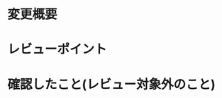 <!--
コメントアウトは削除して使ってください。
-->

# 変更概要
<!--
- 変更理由(issueの貼り付けでもOK。)
- 変更内容
の明示
-->

# レビューポイント
<!--
不安な箇所や、みてもらいたい点を明記する
-->

# 確認したこと(レビュー対象外のこと)
<!--
自分で確認したため、レビュー不要な点・スコープから外れることを書く。
例えば、ローカルで単体テストしたため、動作確認が不要な旨。
-->
